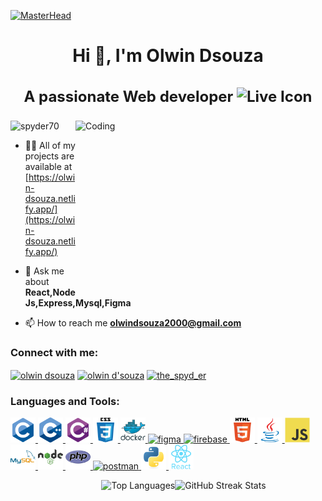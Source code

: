 [![MasterHead](https://i.pinimg.com/originals/40/ab/84/40ab8469396d0e76483b56812aad6c84.gif)](https://rishavchanda.io)
<h1 align="center">Hi 👋, I'm Olwin Dsouza</h1>
<h3 align="center" style="font-size: 24px;">A passionate Web developer <img src="" alt="Live Icon" style="width: 20px; height: 20px;"></h3>

<img align="right" alt="Coding" width="400" height="270" src="https://miro.medium.com/v2/resize:fit:1200/1*frJJ8v0uWOmtbdYO-JKXGw.gif">

<p align="left"> <img src="https://komarev.com/ghpvc/?username=spyder70&label=Profile%20views&color=0e75b6&style=flat" alt="spyder70" /> </p>

- 👨‍💻 All of my projects are available at [https://olwin-dsouza.netlify.app/](https://olwin-dsouza.netlify.app/)

- 💬 Ask me about **React,Node Js,Express,Mysql,Figma**

- 📫 How to reach me **olwindsouza2000@gmail.com**
  
<h3 align="left">Connect with me:</h3>
<p align="left">
<a href="https://www.linkedin.com/in/olwindsouza/" target="blank"><img align="center" src="https://raw.githubusercontent.com/rahuldkjain/github-profile-readme-generator/master/src/images/icons/Social/linked-in-alt.svg" alt="olwin dsouza" height="30" width="40" /></a>
<a href="https://www.facebook.com/olwin.dsouza.963" target="blank"><img align="center" src="https://raw.githubusercontent.com/rahuldkjain/github-profile-readme-generator/master/src/images/icons/Social/facebook.svg" alt="olwin d'souza" height="30" width="40" /></a>
<a href="https://www.instagram.com/the_spyd_er?utm_source=qr&igsh=ZGNueHBsYXgwbnA5" target="blank"><img align="center" src="https://raw.githubusercontent.com/rahuldkjain/github-profile-readme-generator/master/src/images/icons/Social/instagram.svg" alt="the_spyd_er" height="30" width="40" /></a>
</p>

<h3 align="left">Languages and Tools:</h3>
<p align="left"> <a href="https://www.cprogramming.com/" target="_blank" rel="noreferrer"> <img src="https://raw.githubusercontent.com/devicons/devicon/master/icons/c/c-original.svg" alt="c" width="40" height="40"/> </a> <a href="https://www.w3schools.com/cpp/" target="_blank" rel="noreferrer"> <img src="https://raw.githubusercontent.com/devicons/devicon/master/icons/cplusplus/cplusplus-original.svg" alt="cplusplus" width="40" height="40"/> </a> <a href="https://www.w3schools.com/cs/" target="_blank" rel="noreferrer"> <img src="https://raw.githubusercontent.com/devicons/devicon/master/icons/csharp/csharp-original.svg" alt="csharp" width="40" height="40"/> </a> <a href="https://www.w3schools.com/css/" target="_blank" rel="noreferrer"> <img src="https://raw.githubusercontent.com/devicons/devicon/master/icons/css3/css3-original-wordmark.svg" alt="css3" width="40" height="40"/> </a> <a href="https://www.docker.com/" target="_blank" rel="noreferrer"> <img src="https://raw.githubusercontent.com/devicons/devicon/master/icons/docker/docker-original-wordmark.svg" alt="docker" width="40" height="40"/> </a> <a href="https://www.figma.com/" target="_blank" rel="noreferrer"> <img src="https://www.vectorlogo.zone/logos/figma/figma-icon.svg" alt="figma" width="40" height="40"/> </a> <a href="https://firebase.google.com/" target="_blank" rel="noreferrer"> <img src="https://www.vectorlogo.zone/logos/firebase/firebase-icon.svg" alt="firebase" width="40" height="40"/> </a> <a href="https://www.w3.org/html/" target="_blank" rel="noreferrer"> <img src="https://raw.githubusercontent.com/devicons/devicon/master/icons/html5/html5-original-wordmark.svg" alt="html5" width="40" height="40"/> </a> <a href="https://www.java.com" target="_blank" rel="noreferrer"> <img src="https://raw.githubusercontent.com/devicons/devicon/master/icons/java/java-original.svg" alt="java" width="40" height="40"/> </a> <a href="https://developer.mozilla.org/en-US/docs/Web/JavaScript" target="_blank" rel="noreferrer"> <img src="https://raw.githubusercontent.com/devicons/devicon/master/icons/javascript/javascript-original.svg" alt="javascript" width="40" height="40"/> </a> <a href="https://www.mysql.com/" target="_blank" rel="noreferrer"> <img src="https://raw.githubusercontent.com/devicons/devicon/master/icons/mysql/mysql-original-wordmark.svg" alt="mysql" width="40" height="40"/> </a> <a href="https://nodejs.org" target="_blank" rel="noreferrer"> <img src="https://raw.githubusercontent.com/devicons/devicon/master/icons/nodejs/nodejs-original-wordmark.svg" alt="nodejs" width="40" height="40"/> </a> <a href="https://www.php.net" target="_blank" rel="noreferrer"> <img src="https://raw.githubusercontent.com/devicons/devicon/master/icons/php/php-original.svg" alt="php" width="40" height="40"/> </a> <a href="https://postman.com" target="_blank" rel="noreferrer"> <img src="https://www.vectorlogo.zone/logos/getpostman/getpostman-icon.svg" alt="postman" width="40" height="40"/> </a> <a href="https://www.python.org" target="_blank" rel="noreferrer"> <img src="https://raw.githubusercontent.com/devicons/devicon/master/icons/python/python-original.svg" alt="python" width="40" height="40"/> </a> <a href="https://reactjs.org/" target="_blank" rel="noreferrer"> <img src="https://raw.githubusercontent.com/devicons/devicon/master/icons/react/react-original-wordmark.svg" alt="react" width="40" height="40"/> </a> </p>
<div style="display: flex; flex-direction: row; justify-content: center; align-items: flex-start; margin-left: 50px;">
  <img src="https://github-readme-stats.vercel.app/api/top-langs/?username=spyder70&layout=compact&theme=dark" alt="Top Languages" style="height: 200px;" />
  <img src="https://github-readme-streak-stats.herokuapp.com/?user=spyder70&theme=dark" alt="GitHub Streak Stats" style="height: 200px;" />
</div>

